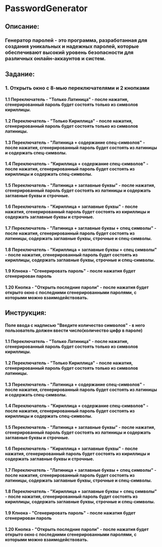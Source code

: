 # PasswordGenerator

## Описание:
### Генератор паролей - это программа, разработанная для создания уникальных и надежных паролей, которые обеспечивают высокий уровень безопасности для различных онлайн-аккаунтов и систем. 

## Задание:
### 1. Открыть окно с 8-мью переключателями и 2 кнопками
#### 1.1 Переключатель - "Только Латиница" - после нажатия, сгенерированный пароль будет состоять только из символов кириллицы.
#### 1.2 Переключатель - "Только Кириллица" - после нажатия, сгенерированный пароль будет состоять только из символов латиницы.
#### 1.3 Переключатель - "Латиница + содержание спец-символов" - после нажатия, сгенерированный пароль будет состоять из латиницы и содержать спец-символы.
#### 1.4 Переключатель - "Кириллица + содержание спец-символов" - после нажатия, сгенерированный пароль будет состоять из кириллицы и содержать спец-символы.
#### 1.5 Переключатель - "Латиница + заглавные буквы" - после нажатия, сгенерированный пароль будет состоять из латиницы и содержать заглавные буквы и строчные. 
#### 1.6 Переключатель - "Кириллица + заглавные буквы" - после нажатия, сгенерированный пароль будет состоять из кириллицы и содержать заглавные буквы и строчные. 
#### 1.7 Переключатель - "Латиница + заглавные буквы + спец символы" - после нажатия, сгенерированный пароль будет состоять из латиницы, содержать заглавные буквы, строчные и спец-символы. 
#### 1.8 Переключатель - "Кириллица + заглавные буквы + спец символы" - после нажатия, сгенерированный пароль будет состоять из кириллицы, содержать заглавные буквы, строчные и спец-символы. 
#### 1.9 Кпнока - "Сгенерировать пароль" - после нажатия будет сгенерирован пароль
#### 1.20 Кнопка - "Открыть последние пароли" - после нажатия будет открыто окно с последними сгенерированными паролями, с которыми можно взаимодействовать. 

## Инструкция:
#### Поле ввода с надписью "Введите количество символов" - в него пользователь должен ввести число(количество цифр в пароле)
#### 1.1 Переключатель - "Только Латиница" - после нажатия, сгенерированный пароль будет состоять только из символов кириллицы.
#### 1.2 Переключатель - "Только Кириллица" - после нажатия, сгенерированный пароль будет состоять только из символов латиницы.
#### 1.3 Переключатель - "Латиница + содержание спец-символов" - после нажатия, сгенерированный пароль будет состоять из латиницы и содержать спец-символы.
#### 1.4 Переключатель - "Кириллица + содержание спец-символов" - после нажатия, сгенерированный пароль будет состоять из кириллицы и содержать спец-символы.
#### 1.5 Переключатель - "Латиница + заглавные буквы" - после нажатия, сгенерированный пароль будет состоять из латиницы и содержать заглавные буквы и строчные. 
#### 1.6 Переключатель - "Кириллица + заглавные буквы" - после нажатия, сгенерированный пароль будет состоять из кириллицы и содержать заглавные буквы и строчные. 
#### 1.7 Переключатель - "Латиница + заглавные буквы + спец символы" - после нажатия, сгенерированный пароль будет состоять из латиницы, содержать заглавные буквы, строчные и спец-символы. 
#### 1.8 Переключатель - "Кириллица + заглавные буквы + спец символы" - после нажатия, сгенерированный пароль будет состоять из кириллицы, содержать заглавные буквы, строчные и спец-символы. 
#### 1.9 Кпнока - "Сгенерировать пароль" - после нажатия будет сгенерирован пароль
#### 1.20 Кнопка - "Открыть последние пароли" - после нажатия будет открыто окно с последними сгенерированными паролями, с которыми можно взаимодействовать. 

